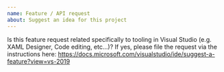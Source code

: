 ```yaml
---
name: Feature / API request
about: Suggest an idea for this project
---
```


Is this feature request related specifically to tooling in Visual Studio (e.g. XAML Designer, Code editing, etc...)? If yes, please file the request via the instructions here: https://docs.microsoft.com/visualstudio/ide/suggest-a-feature?view=vs-2019

<!-- Read https://github.com/dotnet/wpf/blob/master/Documentation/issue-guide.md -->
